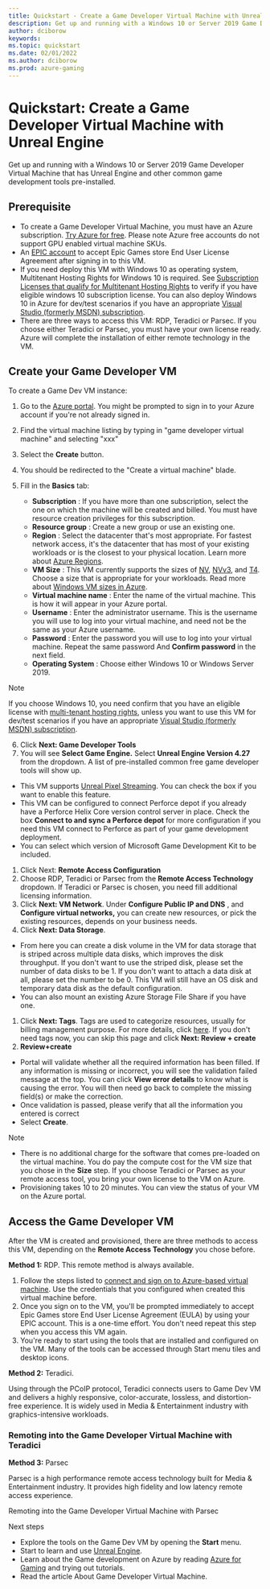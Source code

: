 ```yaml
---
title: Quickstart - Create a Game Developer Virtual Machine with Unreal Engine
description: Get up and running with a Windows 10 or Server 2019 Game Developer Virtual Machine that has Unreal Engine and other common game development tools pre-installed.
author: dciborow
keywords: 
ms.topic: quickstart
ms.date: 02/01/2022
ms.author: dciborow
ms.prod: azure-gaming
---
```


# Quickstart: Create a Game Developer Virtual Machine with Unreal Engine

Get up and running with a Windows 10 or Server 2019 Game Developer Virtual Machine that has Unreal Engine and other common game development tools pre-installed.

## Prerequisite

- To create a Game Developer Virtual Machine, you must have an Azure subscription. [Try Azure for free](https://azure.com/free). Please note Azure free accounts do not support GPU enabled virtual machine SKUs.
- An [EPIC account](https://www.epicgames.com/id/login) to accept Epic Games store End User License Agreement after signing in to this VM.
- If you need deploy this VM with Windows 10 as operating system, Multitenant Hosting Rights for Windows 10 is required. See [Subscription Licenses that qualify for Multitenant Hosting Rights](https://docs.microsoft.com/azure/virtual-machines/windows/windows-desktop-multitenant-hosting-deployment#subscription-licenses-that-qualify-for-multitenant-hosting-rights) to verify if you have eligible windows 10 subscription license. You can also deploy Windows 10 in Azure for dev/test scenarios if you have an appropriate [Visual Studio (formerly MSDN) subscription](https://docs.microsoft.com/azure/virtual-machines/windows/client-images).
- There are three ways to access this VM: RDP, Teradici or Parsec. If you choose either Teradici or Parsec, you must have your own license ready. Azure will complete the installation of either remote technology in the VM.

## Create your Game Developer VM

To create a Game Dev VM instance:

1. Go to the [Azure portal](https://portal.azure.com/). You might be prompted to sign in to your Azure account if you&#39;re not already signed in.
2. Find the virtual machine listing by typing in &quot;game developer virtual machine&quot; and selecting &quot;xxx&quot;
3. Select the  **Create**  button.
4. You should be redirected to the &quot;Create a virtual machine&quot; blade.
5. Fill in the  **Basics**  tab:

    - **Subscription** : If you have more than one subscription, select the one on which the machine will be created and billed. You must have resource creation privileges for this subscription.
    - **Resource group** : Create a new group or use an existing one.
    - **Region** : Select the datacenter that&#39;s most appropriate. For fastest network access, it&#39;s the datacenter that has most of your existing workloads or is the closest to your physical location. Learn more about [Azure Regions](https://azure.microsoft.com/global-infrastructure/regions/).
    - **VM Size** : This VM currently supports the sizes of [NV](https://docs.microsoft.com/azure/virtual-machines/nv-series), [NVv3](https://docs.microsoft.com/azure/virtual-machines/nvv3-series), and [T4](https://docs.microsoft.com/azure/virtual-machines/nct4-v3-series). Choose a size that is appropriate for your workloads. Read more about [Windows VM sizes in Azure](https://docs.microsoft.com/azure/virtual-machines/sizes).
    - **Virtual machine name** : Enter the name of the virtual machine. This is how it will appear in your Azure portal.
    - **Username** : Enter the administrator username. This is the username you will use to log into your virtual machine, and need not be the same as your Azure username.
    - **Password** : Enter the password you will use to log into your virtual machine. Repeat the same password And **Confirm password** in the next field.
    - **Operating System** : Choose either Windows 10 or Windows Server 2019.

> [!NOTE]
> If you choose Windows 10, you need confirm that you have an eligible license with [multi-tenant hosting rights](https://docs.microsoft.com/azure/virtual-machines/windows/windows-desktop-multitenant-hosting-deployment), unless you want to use this VM for dev/test scenarios if you have an appropriate [Visual Studio (formerly MSDN) subscription](https://docs.microsoft.com/azure/virtual-machines/windows/client-images).

6. Click  **Next: Game Developer Tools**
7. You will see **Select Game Engine.** Select **Unreal Engine Version 4.27** from the dropdown. A list of pre-installed common free game developer tools will show up.

- This VM supports [Unreal Pixel Streaming](https://docs.unrealengine.com/4.27/SharingAndReleasing/PixelStreaming/). You can check the box if you want to enable this feature.
- This VM can be configured to connect Perforce depot if you already have a Perforce Helix Core version control server in place. Check the box **Connect to and sync a Perforce depot** for more configuration if you need this VM connect to Perforce as part of your game development deployment.
- You can select which version of Microsoft Game Development Kit to be included.

1. Click Next: **Remote Access Configuration**
2. Choose RDP, Teradici or Parsec from the **Remote Access Technology** dropdown. If Teradici or Parsec is chosen, you need fill additional licensing information.
3. Click **Next: VM Network**. Under **Configure Public IP and DNS** , and **Configure virtual networks,** you can create new resources, or pick the existing resources, depends on your business needs.
4. Click **Next: Data Storage**.

- From here you can create a disk volume in the VM for data storage that is striped across multiple data disks, which improves the disk throughput. If you don&#39;t want to use the striped disk, please set the number of data disks to be 1. If you don&#39;t want to attach a data disk at all, please set the number to be 0. This VM will still have an OS disk and temporary data disk as the default configuration.
- You can also mount an existing Azure Storage File Share if you have one.

1. Click **Next: Tags**. Tags are used to categorize resources, usually for billing management purpose. For more details, click [here](https://docs.microsoft.com/azure/azure-resource-manager/management/tag-resources?tabs=json). If you don&#39;t need tags now, you can skip this page and click **Next: Review + create**
2. **Review+create**

- Portal will validate whether all the required information has been filled. If any information is missing or incorrect, you will see the validation failed message at the top. You can click **View error details** to know what is causing the error. You will then need go back to complete the missing field(s) or make the correction.
- Once validation is passed, please verify that all the information you entered is correct
- Select  **Create**.

> [!NOTE]
>  
>- There is no additional charge for the software that comes pre-loaded on the virtual machine. You do pay the compute cost for the VM size that you chose in the  **Size**  step. If you choose Teradici or Parsec as your remote access tool, you bring your own license to the VM on Azure.
>- Provisioning takes 10 to 20 minutes. You can view the status of your VM on the Azure portal.

## Access the Game Developer VM

After the VM is created and provisioned, there are three methods to access this VM, depending on the **Remote Access Technology** you chose before.

**Method 1:** RDP. This remote method is always available.

1. Follow the steps listed to [connect and sign on to Azure-based virtual machine](https://docs.microsoft.com/azure/virtual-machines/windows/connect-logon). Use the credentials that you configured when created this virtual machine before.
2. Once you sign on to the VM, you&#39;ll be prompted immediately to accept Epic Games store End User License Agreement (EULA) by using your EPIC account. This is a one-time effort. You don&#39;t need repeat this step when you access this VM again.
3. You&#39;re ready to start using the tools that are installed and configured on the VM. Many of the tools can be accessed through Start menu tiles and desktop icons.

**Method 2:** Teradici.

Using through the PCoIP protocol, Teradici connects users to Game Dev VM and delivers a highly responsive, color-accurate, lossless, and distortion-free experience. It is widely used in Media &amp; Entertainment industry with graphics-intensive workloads.

### Remoting into the Game Developer Virtual Machine with Teradici

**Method 3:** Parsec

Parsec is a high performance remote access technology built for Media &amp; Entertainment industry. It provides high fidelity and low latency remote access experience.

Remoting into the Game Developer Virtual Machine with Parsec

Next steps

- Explore the tools on the Game Dev VM by opening the  **Start**  menu.
- Start to learn and use [Unreal Engine](https://www.unrealengine.com/learn).
- Learn about the Game development on Azure by reading [Azure for Gaming](https://docs.microsoft.com/gaming/azure/reference-architectures/unreal-pixel-streaming-in-azure) and trying out tutorials.
- Read the article About Game Developer Virtual Machine.
